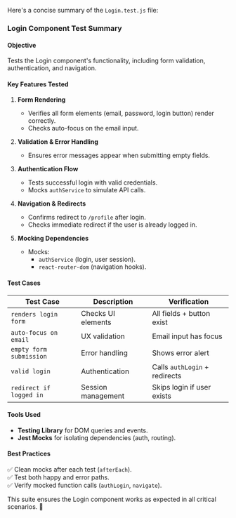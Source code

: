 Here's a concise summary of the `Login.test.js` file:

### **Login Component Test Summary**

#### **Objective**  
Tests the Login component's functionality, including form validation, authentication, and navigation.

#### **Key Features Tested**  
1. **Form Rendering**  
   - Verifies all form elements (email, password, login button) render correctly.  
   - Checks auto-focus on the email input.  

2. **Validation & Error Handling**  
   - Ensures error messages appear when submitting empty fields.  

3. **Authentication Flow**  
   - Tests successful login with valid credentials.  
   - Mocks `authService` to simulate API calls.  

4. **Navigation & Redirects**  
   - Confirms redirect to `/profile` after login.  
   - Checks immediate redirect if the user is already logged in.  

5. **Mocking Dependencies**  
   - Mocks:  
     - `authService` (login, user session).  
     - `react-router-dom` (navigation hooks).  

#### **Test Cases**  
| Test Case | Description | Verification |  
|-----------|-------------|--------------|  
| `renders login form` | Checks UI elements | All fields + button exist |  
| `auto-focus on email` | UX validation | Email input has focus |  
| `empty form submission` | Error handling | Shows error alert |  
| `valid login` | Authentication | Calls `authLogin` + redirects |  
| `redirect if logged in` | Session management | Skips login if user exists |  

#### **Tools Used**  
- **Testing Library** for DOM queries and events.  
- **Jest Mocks** for isolating dependencies (auth, routing).  

#### **Best Practices**  
✅ Clean mocks after each test (`afterEach`).  
✅ Test both happy and error paths.  
✅ Verify mocked function calls (`authLogin`, `navigate`).  

This suite ensures the Login component works as expected in all critical scenarios. 🚀
